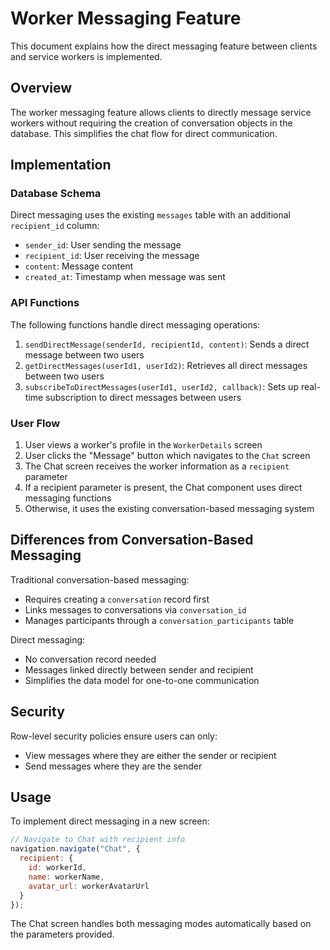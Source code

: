 # Worker Messaging Feature

This document explains how the direct messaging feature between clients and service workers is implemented.

## Overview

The worker messaging feature allows clients to directly message service workers without requiring the creation of conversation objects in the database. This simplifies the chat flow for direct communication.

## Implementation

### Database Schema

Direct messaging uses the existing `messages` table with an additional `recipient_id` column:

- `sender_id`: User sending the message
- `recipient_id`: User receiving the message
- `content`: Message content
- `created_at`: Timestamp when message was sent

### API Functions

The following functions handle direct messaging operations:

1. `sendDirectMessage(senderId, recipientId, content)`: Sends a direct message between two users
2. `getDirectMessages(userId1, userId2)`: Retrieves all direct messages between two users
3. `subscribeToDirectMessages(userId1, userId2, callback)`: Sets up real-time subscription to direct messages between users

### User Flow

1. User views a worker's profile in the `WorkerDetails` screen
2. User clicks the "Message" button which navigates to the `Chat` screen
3. The Chat screen receives the worker information as a `recipient` parameter
4. If a recipient parameter is present, the Chat component uses direct messaging functions
5. Otherwise, it uses the existing conversation-based messaging system

## Differences from Conversation-Based Messaging

Traditional conversation-based messaging:
- Requires creating a `conversation` record first
- Links messages to conversations via `conversation_id`
- Manages participants through a `conversation_participants` table

Direct messaging:
- No conversation record needed
- Messages linked directly between sender and recipient
- Simplifies the data model for one-to-one communication

## Security

Row-level security policies ensure users can only:
- View messages where they are either the sender or recipient
- Send messages where they are the sender

## Usage

To implement direct messaging in a new screen:

```javascript
// Navigate to Chat with recipient info
navigation.navigate("Chat", {
  recipient: {
    id: workerId,
    name: workerName,
    avatar_url: workerAvatarUrl
  }
});
```

The Chat screen handles both messaging modes automatically based on the parameters provided.
